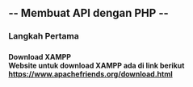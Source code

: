 <h2> -- Membuat API dengan PHP -- </h2>
<h3> Langkah Pertama <h3>
<h4> Download XAMPP <br> 
    Website untuk download XAMPP ada di link berikut 
    <a href = https://www.apachefriends.org/download.html>https://www.apachefriends.org/download.html</a>
</h4>
